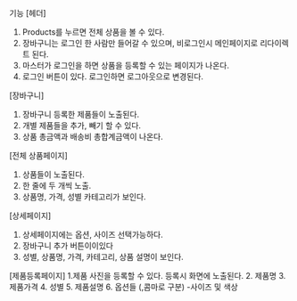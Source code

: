 기능
[헤더]

1. Products를 누르면 전체 상품을 볼 수 있다.
2. 장바구니는 로그인 한 사람만 들어갈 수 있으며, 비로그인시 메인페이지로 리다이렉트 된다.
3. 마스터가 로그인을 하면 상품을 등록할 수 있는 페이지가 나온다.
4. 로그인 버튼이 있다. 로그인하면 로그아웃으로 변경된다.

[장바구니]

1. 장바구니 등록한 제품들이 노출된다.
2. 개별 제품들을 추가, 빼기 할 수 있다.
3. 상품 총금액과 배송비 총합계금액이 나온다.

[전체 상품페이지]

1. 상품들이 노출된다.
2. 한 줄에 두 개씩 노출.
3. 상품명, 가격, 성별 카테고리가 보인다.

[상세페이지]

1. 상세페이지에는 옵션, 사이즈 선택가능하다.
2. 장바구니 추가 버튼이이있다
3. 성별, 상품명, 가격, 카테고리, 상품 설명이 보인다.

[제품등록페이지] 1.제품 사진을 등록할 수 있다. 등록시 화면에 노출된다. 2. 제품명 3. 제품가격 4. 성별 5. 제품설명 6. 옵션들 (,콤마로 구분) -사이즈 및 색상
